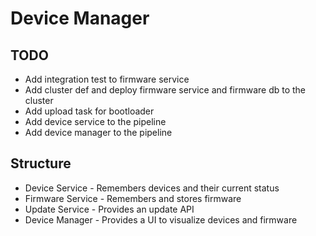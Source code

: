 # Device Manager

## TODO

* Add integration test to firmware service
* Add cluster def and deploy firmware service and firmware db to the cluster
* Add upload task for bootloader
* Add device service to the pipeline
* Add device manager to the pipeline

## Structure

* Device Service - Remembers devices and their current status
* Firmware Service - Remembers and stores firmware
* Update Service - Provides an update API
* Device Manager - Provides a UI to visualize devices and firmware
